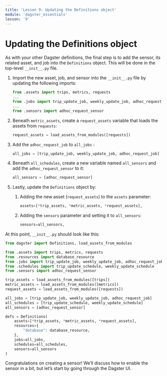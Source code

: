 ```yaml
---
title: 'Lesson 9: Updating the Definitions object'
module: 'dagster_essentials'
lesson: '9'
---
```


# Updating the Definitions object

As with your other Dagster definitions, the final step is to add the sensor, its related asset, and job into the `Definitions` object. This will be done in the top-level `__init__.py` file.

1. Import the new asset, job, and sensor into the `__init__.py` file by updating the following imports:

   ```python
   from .assets import trips, metrics, requests
   ...
   from .jobs import trip_update_job, weekly_update_job, adhoc_request_job
   ...
   from .sensors import adhoc_request_sensor
   ```

2. Beneath `metric_assets`, create a `request_assets` variable that loads the assets from `requests`:

   ```python
   request_assets = load_assets_from_modules([requests])
   ```

3. Add the `adhoc_request_job` to `all_jobs` :

   ```python
   all_jobs = [trip_update_job, weekly_update_job, adhoc_request_job]
   ```

4. Beneath `all_schedules`, create a new variable named `all_sensors` and add the `adhoc_request_sensor` to it:

   ```python
   all_sensors = [adhoc_request_sensor]
   ```

5. Lastly, update the `Definitions` object by:

   1. Adding the new asset (`request_assets`) to the `assets` parameter:

      ```python
      assets=[*trip_assets, *metric_assets, *request_assets],
      ```

   2. Adding the `sensors` parameter and setting it to `all_sensors`:

      ```python
      sensors=all_sensors,
      ```

At this point, `__init__.py` should look like this:

```python
from dagster import Definitions, load_assets_from_modules

from .assets import trips, metrics, requests
from .resources import database_resource
from .jobs import trip_update_job, weekly_update_job, adhoc_request_job
from .schedules import trip_update_schedule, weekly_update_schedule
from .sensors import adhoc_request_sensor

trip_assets = load_assets_from_modules([trips])
metric_assets = load_assets_from_modules([metrics])
request_assets = load_assets_from_modules([requests])

all_jobs = [trip_update_job, weekly_update_job, adhoc_request_job]
all_schedules = [trip_update_schedule, weekly_update_schedule]
all_sensors = [adhoc_request_sensor]

defs = Definitions(
    assets=[*trip_assets, *metric_assets, *request_assets],
    resources={
        "database": database_resource,
    },
    jobs=all_jobs,
    schedules=all_schedules,
    sensors=all_sensors
)
```

Congratulations on creating a sensor! We’ll discuss how to enable the sensor in a bit, but let’s start by going through the Dagster UI.
